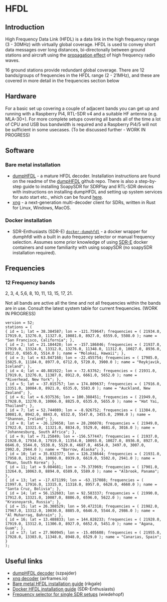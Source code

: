 # HFDL

## Introduction

High Frequency Data Link (HFDL) is a data link in the high frequency range (3 - 30MHz) with virtually global coverage. HFDL is used to convey short data messages over long distances, bi-directonally between ground stations and aircraft using the [propagation effect](https://en.wikipedia.org/wiki/High_frequency) of high frequency radio waves.

16 ground stations provide redundant global coverage. There are 12 bands/groups of frequencies in the HFDL range (2 - 21MHz), and these are covered in more detail in the frequencies section below

## Hardware

For a basic set up covering a couple of adjacent bands you can get up and running with a Raspberry Pi4, RTL-SDR v4 and a suitable HF antenna (e.g. MLA-30+). For more complete setups covering all bands all of the time a lot of CPU and USB bus bandwidth is required and a Raspberry Pi4/5 will not be sufficient in some usecases. (To be discussed further - WORK IN PROGRESS)

## Software

### Bare metal installation

- [dumpHFDL](https://github.com/szpajder/dumphfdl) - a mature HFDL decoder. Installation instructions are found on the readme of the [dumpHFDL](https://github.com/szpajder/dumphfdl) github repo. There is also a step-by-step guide to installing SoapySDR for SDRPlay and RTL-SDR devices with instructions on installing dumpHFDL and setting up system services for auto start etc., which can be found [here](https://github.com/rikgale/hfdl_install).
- [xng](https://github.com/airframesio/xng) - a next-generation multi-decoder client for SDRs, written in Rust for Linux, Windows, MacOS.

### Docker installation

- SDR-Enthusiasts (SDR-E) [`docker-dumphfdl`](https://github.com/sdr-enthusiasts/docker-dumphfdl) - a docker wrapper for dumphfdl with a built in auto frequency selector or manual frequency selection. Assumes some prior knowledge of using [SDR-E](https://github.com/sdr-enthusiasts) docker containers and some familiarity with using soapySDR (no soapySDR installation required).

## Frequencies

### 12 Frequency bands

2, 3, 4, 5,6, 8, 10, 11, 13, 15, 17, 21.

Not all bands are active all the time and not all frequencies within the bands are in use. Consult the latest system table for current frequencies. (WORK IN PROGRESS)

```text
version = 52;
stations = (
{ id = 1; lat = 38.384587; lon = -121.759647; frequencies = ( 21934.0, 17919.0, 13276.0, 11327.0, 10081.0, 8927.0, 6559.0, 5508.0 ); name = "San Francisco, California"; },
{ id = 2; lat = 21.184428; lon = -157.186846; frequencies = ( 21937.0, 17919.0, 13324.0, 13312.0, 13276.0, 11348.0, 11312.0, 10027.0, 8936.0, 8912.0, 6565.0, 5514.0 ); name = "Molokai, Hawaii"; },
{ id = 3; lat = 63.847168; lon = -22.455754; frequencies = ( 17985.0, 15025.0, 11184.0, 8977.0, 6712.0, 5720.0, 3900.0 ); name = "Reykjavik, Iceland"; },
{ id = 4; lat = 40.881922; lon = -72.63762; frequencies = ( 21931.0, 17919.0, 13276.0, 11387.0, 8912.0, 6661.0, 5652.0 ); name = "Riverhead, New York"; },
{ id = 5; lat = -37.015757; lon = 174.809637; frequencies = ( 17916.0, 13351.0, 10084.0, 8921.0, 6535.0, 5583.0 ); name = "Auckland, New Zealand"; },
{ id = 6; lat = 6.937536; lon = 100.388451; frequencies = ( 21949.0, 17928.0, 13270.0, 10066.0, 8825.0, 6535.0, 5655.0 ); name = "Hat Yai, Thailand"; },
{ id = 7; lat = 52.744089; lon = -8.926752; frequencies = ( 11384.0, 10081.0, 8942.0, 8843.0, 6532.0, 5547.0, 3455.0, 2998.0 ); name = "Shannon, Ireland"; },
{ id = 8; lat = -26.129658; lon = 28.206078; frequencies = ( 21949.0, 17922.0, 13321.0, 11321.0, 8834.0, 5529.0, 4681.0, 3016.0 ); name = "Johannesburg, South Africa"; },
{ id = 9; lat = 71.25849; lon = -156.577447; frequencies = ( 21937.0, 21928.0, 17934.0, 17919.0, 11354.0, 10093.0, 10027.0, 8936.0, 8927.0, 6646.0, 5544.0, 5538.0, 5529.0, 4687.0, 4654.0, 3497.0, 3007.0, 2992.0, 2944.0 ); name = "Barrow, Alaska"; },
{ id = 10; lat = 35.032377; lon = 126.238644; frequencies = ( 21931.0, 17958.0, 13342.0, 10060.0, 8939.0, 6619.0, 5502.0, 2941.0 ); name = "Muan, South Korea"; },
{ id = 11; lat = 9.084681; lon = -79.373969; frequencies = ( 17901.0, 13264.0, 10063.0, 8894.0, 6589.0, 5589.0 ); name = "Albrook, Panama"; },
{ id = 13; lat = -17.671199; lon = -63.157088; frequencies = ( 21997.0, 17916.0, 13315.0, 11318.0, 8957.0, 6628.0, 4660.0 ); name = "Santa Cruz, Bolivia"; },
{ id = 14; lat = 56.152603; lon = 92.583337; frequencies = ( 21990.0, 17912.0, 13321.0, 10087.0, 8886.0, 6596.0, 5622.0 ); name = "Krasnoyarsk, Russia"; },
{ id = 15; lat = 26.308529; lon = 50.472318; frequencies = ( 21982.0, 17967.0, 13312.0, 10030.0, 8885.0, 6646.0, 5544.0, 2986.0 ); name = "Al Muharraq, Bahrain"; },
{ id = 16; lat = 13.488833; lon = 144.828233; frequencies = ( 21928.0, 17919.0, 13312.0, 11306.0, 8927.0, 6652.0, 5451.0 ); name = "Agana, Guam"; },
{ id = 17; lat = 27.960945; lon = -15.405608; frequencies = ( 21955.0, 17928.0, 13303.0, 11348.0, 8948.0, 6529.0 ); name = "Canarias, Spain"; }
);
```

## Useful links

- [dumpHFDL decoder](https://github.com/szpajder/dumphfdl) (szpajder)
- [xng decoder](https://github.com/airframesio/xng) (airframes.io)
- [Bare metal HFDL installation guide](https://github.com/rikgale/hfdl_install) (rikgale)
- [Docker HFDL installation guide](https://github.com/sdr-enthusiasts/docker-dumphfdl) (SDR-Enthusiasts)
- [Frequency selector for single SDR setups](https://github.com/wiedehopf/hfdlscript) (wiedehopf)
